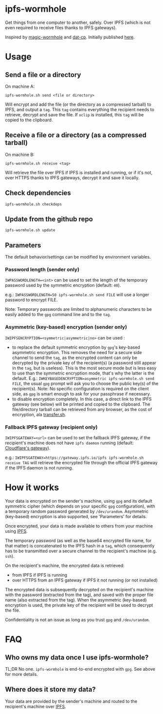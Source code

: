 # ipfs-wormhole

Get things from one computer to another, safely. Over IPFS (which is not even
required to receive files thanks to IPFS gateways).

Inspired by [magic-wormhole](https://github.com/warner/magic-wormhole) and
[dat-cp](https://github.com/tom-james-watson/dat-cp). Initially published
[here](https://www.reddit.com/r/ipfs/comments/9yyqi1/dat_dcpstyle_functionality_for_encrypted_assets/?utm_source=reddit-android).

# Usage

## Send a file or a directory

On machine A:

`ipfs-wormhole.sh send <file or directory>`

Will encrypt and add the file (or the directory as a compressed tarball) to
IPFS, and output a `tag`. This `tag` contains everything the recipient needs to
retrieve, decrypt and save the file. If `xclip` is installed, this `tag` will be
copied to the clipboard.

## Receive a file or a directory (as a compressed tarball)

On machine B:

`ipfs-wormhole.sh receive <tag>`

Will retrieve the file over IPFS if IPFS is installed and running, or if it's
not, over HTTPS thanks to IPFS gateways, decrypt it and save it locally.

## Check dependencies

`ipfs-wormhole.sh checkdeps`

## Update from the github repo

`ipfs-wormhole.sh update`

## Parameters

The default behavior/settings can be modified by environment variables.

### Password length (sender only)

`IWPASSWORDLENGTH=<int>` can be used to set the length of the temporary password
used by the symmetric encryption (default: `40`).

e.g.: `IWPASSWORDLENGTH=50 ipfs-wormhole.sh send FILE` will use a longer
password to encrypt FILE.

Note: Temporary passwords are limited to alphanumeric characters to be easily
added to the `gpg` command line and to the `tag`.

### Asymmetric (key-based) encryption (sender only)

`IWIPFSENCRYPTION=<symmetric|asymmetric|no>` can be used :

- to replace the default symmetric encryption by `gpg`'s key-based asymmetric
  encryption. This removes the need for a secure side channel to send the `tag`,
  as the encrypted content can only be decrypted by the private key of the
  recipient(s) (a password still appear in the `tag`, but is useless). This is
  the most secure mode but is less easy to use than the symmetric encryption
  mode, that's why the latter is the default. E.g.:
  `IWKEYBASEDENCRYPTION=asymmetric ipfs-wormhole.sh send FILE`, the usual
  `gpg` prompt will ask you to choose the public key(s) of the recipient(s).
  Note: No specific configuration is required on the client side, as `gpg` is
  smart enough to ask for your passphrase if necessary.
- to disable encryption completely. In this case, a direct link to the IPFS
  gateway (see below) will be printed and copied to the clipboard. The
  file/directory tarball can be retrieved from any browser, as the cost of
  encryption, ala [transfer.sh](https://transfer.sh/).

### Fallback IPFS gateway (recipient only)

`IWIPFSGATEWAY=<url>` can be used to set the fallback IPFS gateway, if the
recipient's machine does not have `ipfs daemon` running (default: [Cloudflare's
gateway](https://cloudflare-ipfs.com)).

e.g.: `IWIPFSGATEWAY=https://gateway.ipfs.io/ipfs ipfs-wormhole.sh receive TAG`
will retrieve the encrypted file through the official IPFS gateway if the IPFS
daemon is not running.

# How it works

Your data is encrypted on the sender's machine, using `gpg` and its default
symmetric cipher (which depends on your specific `gpg` configuration), with a
temporary random password generated by `/dev/urandom`. Asymmetric (key-based)
encryption is also supported, see 'Parameters' for details.

Once encrypted, your data is made available to others from your machine using
[IPFS](https://ipfs.io).

The temporary password (as well as the base64 encrypted file name, for that
matter) is concatenated to the IPFS hash in a `tag`, which consequently has to
be transmitted over a secure channel to the recipient's machine (e.g. `ssh`).

On the recipient's machine, the encrypted data is retrieved:

- from IPFS if IPFS is running
- over HTTPS from an IPFS gateway if IPFS it not running (or not installed)

The encrypted data is subsequently decrypted on the recipient's machine with the
password (extracted from the tag), and saved with the proper file name (also
extracted from the tag). When the asymmetric (key-based) encryption is used, the
private key of the recipient will be used to decrypt the file.

Confidentiality is not an issue as long as you trust `gpg` and `/dev/urandom`.

# FAQ

## Who owns my data once I use ipfs-wormhole?

TL;DR No one. `ipfs-wormhole` is end-to-end encrypted with `gpg`. See above for
more details.

## Where does it store my data?

Your data are provided by the sender's machine and routed to the recipient's
machine over [IPFS](https://ipfs.io).

